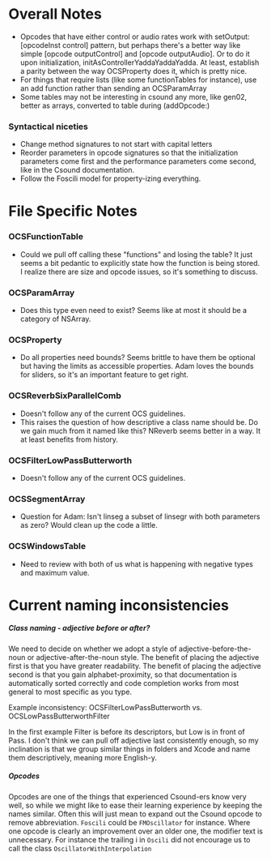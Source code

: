 Overall Notes
=============

* Opcodes that have either control or audio rates work with setOutput:[opcodeInst control] pattern, but perhaps there's a better way like simple [opcode outputControl] and [opcode outputAudio].  Or to do it upon initialization, initAsControllerYaddaYaddaYadda.  At least, establish a parity between the way OCSProperty does it, which is pretty nice.
* For things that require lists (like some functionTables for instance), use an add function rather than sending an OCSParamArray 
* Some tables may not be interesting in csound any more, like gen02, better as arrays, converted to table during (addOpcode:)

### Syntactical niceties
* Change method signatures to not start with capital letters
* Reorder parameters in opcode signatures so that the initialization parameters come first and the performance parameters come second, like in the Csound documentation.
* Follow the Foscili model for property-izing everything. 


File Specific Notes
===================

### OCSFunctionTable
* Could we pull off calling these "functions" and losing the table?  It just seems a bit pedantic to explicitly state how the function is being stored.  I realize there are size and opcode issues, so it's something to discuss.

### OCSParamArray
* Does this type even need to exist?  Seems like at most it should be a category of NSArray.

### OCSProperty
* Do all properties need bounds?  Seems brittle to have them be optional but having the limits as accessible properties.  Adam loves the bounds for sliders, so it's an important feature to get right.

### OCSReverbSixParallelComb
* Doesn't follow any of the current OCS guidelines.
* This raises the question of how descriptive a class name should be.  Do we gain much from it named like this? NReverb seems better in a way.  It at least benefits from history.

### OCSFilterLowPassButterworth
* Doesn't follow any of the current OCS guidelines.

### OCSSegmentArray
* Question for Adam: Isn't linseg a subset of linsegr with both parameters as zero?  Would clean up the code a little.

### OCSWindowsTable
* Need to review with both of us what is happening with negative types and maximum value.


Current naming inconsistencies
==============================

##### Class naming - adjective before or after?
We need to decide on whether we adopt a style of adjective-before-the-noun or adjective-after-the-noun style.  The benefit of placing the adjective first is that you have greater readability.  The benefit of placing the adjective second is that you gain alphabet-proximity, so that documentation is automatically sorted correctly and code completion works from most general to most specific as you type.  

Example inconsistency:
	OCSFilterLowPassButterworth
vs. 
	OCSLowPassButterworthFilter

In the first example Filter is before its descriptors, but Low is in front of Pass. I don't think we can pull off adjective last consistently enough, so my inclination is that we group similar things in folders and Xcode and name them descriptively, meaning more English-y.  

##### Opcodes
Opcodes are one of the things that experienced Csound-ers know very well, so while we might like to ease their learning experience by keeping the names similar.  Often this will just mean to expand out the Csound opcode to remove abbreviation. `Foscili` could be `FMOscillator` for instance.  Where one opcode is clearly an improvement over an older one, the modifier text is unnecessary.  For instance the trailing i in `Oscili` did not encourage us to call the class `OscillatorWithInterpolation`